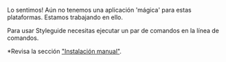 Lo sentimos! Aún no tenemos una aplicación 'mágica' para estas plataformas. Estamos trabajando en ello.
 
Para usar Styleguide necesitas ejecutar un par de comandos en la línea de comandos.

*Revisa la sección ["Instalación manual"](#manual-install).
